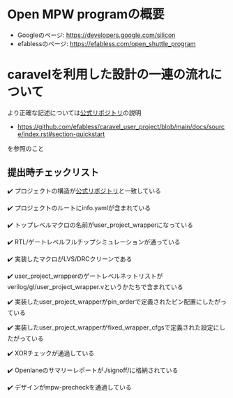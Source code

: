 # Open MPW programの概要

- Googleのページ: https://developers.google.com/silicon
- efablessのページ: https://efabless.com/open_shuttle_program

# caravelを利用した設計の一連の流れについて

より正確な記述については[公式リポジトリ](https://github.com/efabless/caravel_user_project)の説明

- https://github.com/efabless/caravel_user_project/blob/main/docs/source/index.rst#section-quickstart

を参照のこと

## 提出時チェックリスト

✔️ プロジェクトの構造が[公式リポジトリ](https://github.com/efabless/caravel_user_project)と一致している

✔️ プロジェクトのルートにinfo.yamlが含まれている

✔️ トップレベルマクロの名前がuser_project_wrapperになっている

✔️ RTL/ゲートレベルフルチップシミュレーションが通っている

✔️ 実装したマクロがLVS/DRCクリーンである

✔️ user_project_wrapperのゲートレベルネットリストがverilog/gl/user_project_wrapper.vというかたちで含まれている

✔️ 実装したuser_project_wrapperがpin_orderで定義されたピン配置にしたがっている

✔️ 実装したuser_project_wrapperがfixed_wrapper_cfgsで定義された設定にしたがっている

✔️ XORチェックが通過している

✔️ Openlaneのサマリーレポートが./signoff/に格納されている

✔️ デザインがmpw-precheckを通過している


